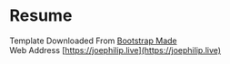 # Resume
Template Downloaded From [Bootstrap Made](https://bootstrapmade.com/)<br>
Web Address [https://joephilip.live](https://joephilip.live)
